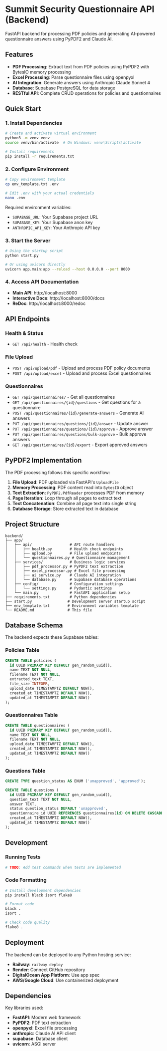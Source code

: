 # Summit Security Questionnaire API (Backend)

FastAPI backend for processing PDF policies and generating AI-powered questionnaire answers using PyPDF2 and Claude AI.

## Features

- **PDF Processing**: Extract text from PDF policies using PyPDF2 with BytesIO memory processing
- **Excel Processing**: Parse questionnaire files using openpyxl
- **AI Integration**: Generate answers using Anthropic Claude Sonnet 4
- **Database**: Supabase PostgreSQL for data storage
- **RESTful API**: Complete CRUD operations for policies and questionnaires

## Quick Start

### 1. Install Dependencies

```bash
# Create and activate virtual environment
python3 -m venv venv
source venv/bin/activate  # On Windows: venv\Scripts\activate

# Install requirements
pip install -r requirements.txt
```

### 2. Configure Environment

```bash
# Copy environment template
cp env_template.txt .env

# Edit .env with your actual credentials
nano .env
```

Required environment variables:

- `SUPABASE_URL`: Your Supabase project URL
- `SUPABASE_KEY`: Your Supabase anon key
- `ANTHROPIC_API_KEY`: Your Anthropic API key

### 3. Start the Server

```bash
# Using the startup script
python start.py

# Or using uvicorn directly
uvicorn app.main:app --reload --host 0.0.0.0 --port 8000
```

### 4. Access API Documentation

- **Main API**: http://localhost:8000
- **Interactive Docs**: http://localhost:8000/docs
- **ReDoc**: http://localhost:8000/redoc

## API Endpoints

### Health & Status

- `GET /api/health` - Health check

### File Upload

- `POST /api/upload/pdf` - Upload and process PDF policy documents
- `POST /api/upload/excel` - Upload and process Excel questionnaires

### Questionnaires

- `GET /api/questionnaires/` - Get all questionnaires
- `GET /api/questionnaires/{id}/questions` - Get questions for a questionnaire
- `POST /api/questionnaires/{id}/generate-answers` - Generate AI answers
- `PUT /api/questionnaires/questions/{id}/answer` - Update answer
- `PUT /api/questionnaires/questions/{id}/approve` - Approve answer
- `PUT /api/questionnaires/questions/bulk-approve` - Bulk approve answers
- `GET /api/questionnaires/{id}/export` - Export approved answers

## PyPDF2 Implementation

The PDF processing follows this specific workflow:

1. **File Upload**: PDF uploaded via FastAPI's `UploadFile`
2. **Memory Processing**: PDF content read into `BytesIO` object
3. **Text Extraction**: `PyPDF2.PdfReader` processes PDF from memory
4. **Page Iteration**: Loop through all pages to extract text
5. **Text Concatenation**: Combine all page text into single string
6. **Database Storage**: Store extracted text in database

## Project Structure

```
backend/
├── app/
│   ├── api/                 # API route handlers
│   │   ├── health.py        # Health check endpoints
│   │   ├── upload.py        # File upload endpoints
│   │   └── questionnaires.py # Questionnaire management
│   ├── services/            # Business logic services
│   │   ├── pdf_processor.py # PyPDF2 text extraction
│   │   ├── excel_processor.py # Excel file processing
│   │   ├── ai_service.py    # Claude AI integration
│   │   └── database.py      # Supabase database operations
│   ├── config/              # Configuration settings
│   │   └── settings.py      # Pydantic settings
│   └── main.py              # FastAPI application setup
├── requirements.txt         # Python dependencies
├── start.py                # Development server startup script
├── env_template.txt        # Environment variables template
└── README.md               # This file
```

## Database Schema

The backend expects these Supabase tables:

### Policies Table

```sql
CREATE TABLE policies (
  id UUID PRIMARY KEY DEFAULT gen_random_uuid(),
  name TEXT NOT NULL,
  filename TEXT NOT NULL,
  extracted_text TEXT,
  file_size INTEGER,
  upload_date TIMESTAMPTZ DEFAULT NOW(),
  created_at TIMESTAMPTZ DEFAULT NOW(),
  updated_at TIMESTAMPTZ DEFAULT NOW()
);
```

### Questionnaires Table

```sql
CREATE TABLE questionnaires (
  id UUID PRIMARY KEY DEFAULT gen_random_uuid(),
  name TEXT NOT NULL,
  filename TEXT NOT NULL,
  upload_date TIMESTAMPTZ DEFAULT NOW(),
  created_at TIMESTAMPTZ DEFAULT NOW(),
  updated_at TIMESTAMPTZ DEFAULT NOW()
);
```

### Questions Table

```sql
CREATE TYPE question_status AS ENUM ('unapproved', 'approved');

CREATE TABLE questions (
  id UUID PRIMARY KEY DEFAULT gen_random_uuid(),
  question_text TEXT NOT NULL,
  answer TEXT,
  status question_status DEFAULT 'unapproved',
  questionnaire_id UUID REFERENCES questionnaires(id) ON DELETE CASCADE,
  created_at TIMESTAMPTZ DEFAULT NOW(),
  updated_at TIMESTAMPTZ DEFAULT NOW()
);
```

## Development

### Running Tests

```bash
# TODO: Add test commands when tests are implemented
```

### Code Formatting

```bash
# Install development dependencies
pip install black isort flake8

# Format code
black .
isort .

# Check code quality
flake8 .
```

## Deployment

The backend can be deployed to any Python hosting service:

- **Railway**: `railway deploy`
- **Render**: Connect GitHub repository
- **DigitalOcean App Platform**: Use app spec
- **AWS/Google Cloud**: Use containerized deployment

## Dependencies

Key libraries used:

- **FastAPI**: Modern web framework
- **PyPDF2**: PDF text extraction
- **openpyxl**: Excel file processing
- **anthropic**: Claude AI API client
- **supabase**: Database client
- **uvicorn**: ASGI server
